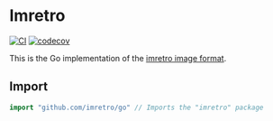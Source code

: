 # Imretro

[![CI](https://github.com/imretro/go/actions/workflows/ci.yml/badge.svg)](https://github.com/imretro/go/actions/workflows/ci.yml)
[![codecov](https://codecov.io/gh/imretro/go/branch/main/graph/badge.svg?token=5M6HM5EJ7X)](https://codecov.io/gh/imretro/go)

This is the Go implementation of the [imretro image format][main repo].

## Import

```go
import "github.com/imretro/go" // Imports the "imretro" package
```

[main repo]: https://github.com/imretro/imretro
